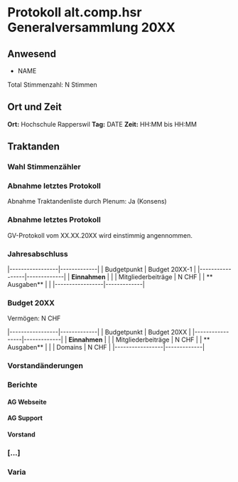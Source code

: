 # Protokoll alt.comp.hsr Generalversammlung 20XX

## Anwesend

- NAME

Total Stimmenzahl: N Stimmen 

## Ort und Zeit

**Ort:** Hochschule Rapperswil
**Tag:** DATE
**Zeit:** HH:MM bis HH:MM

## Traktanden
### Wahl Stimmenzähler


### Abnahme letztes Protokoll

Abnahme Traktandenliste durch Plenum: Ja (Konsens)

### Abnahme letztes Protokoll

GV-Protokoll vom XX.XX.20XX wird einstimmig angennommen.

### Jahresabschluss

|-----------------|-------------|
| Budgetpunkt     | Budget 20XX-1 |
|-----------------|-------------|
| **Einnahmen**   |             |
| Mitgliederbeiträge | N CHF    |
| ** Ausgaben**   |             |
|-----------------|-------------|


### Budget 20XX

Vermögen: N CHF

|-----------------|-------------|
| Budgetpunkt     | Budget 20XX |
|-----------------|-------------|
| **Einnahmen**   |             |
| Mitgliederbeiträge | N CHF    |
| ** Ausgaben**   |             |
| Domains         | N CHF       |
|-----------------|-------------|

### Vorstandänderungen

### Berichte

#### AG Webseite

#### AG Support

#### Vorstand

### [...]

### Varia


